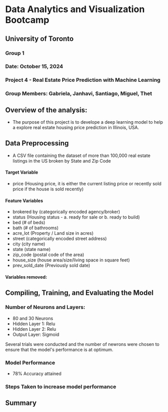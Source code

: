 # Data Analytics and Visualization Bootcamp 
## University of Toronto
### Group 1
### Date: October 15, 2024
### Project 4 - Real Estate Price Prediction with Machine Learning
### Group Members: Gabriela, Janhavi, Santiago, Miguel, Thet


## Overview of the analysis: 
 - The purpose of this project is to develope a deep learning model to help a explore real estate housing price prediction in Illinois, USA.

## Data Preprocessing
 - A CSV file containing the dataset of more than 100,000 real estate listings in the US broken by State and Zip Code

#### Target Variable
 - price (Housing price, it is either the current listing price or recently sold price if the house is sold recently)

#### Feature Variables
 - brokered by (categorically encoded agency/broker)
 - status (Housing status - a. ready for sale or b. ready to build)
  - bed (# of beds)
 - bath (# of bathrooms)
 - acre_lot (Property / Land size in acres)
 - street (categorically encoded street address)
 - city (city name)
 - state (state name)
 - zip_code (postal code of the area)
 - house_size (house area/size/living space in square feet)
 - prev_sold_date (Previously sold date)

#### Variables removed:


## Compiling, Training, and Evaluating the Model

### Number of Neurons and Layers:
  - 80 and 30 Neurons
  - Hidden Layer 1: Relu
  - Hidden Layer 2: Relu
  - Output Layer: Sigmoid

Several trials were conducted and the number of newrons were chosen to ensure that the model's performance is at optimum. 

### Model Performance
  - 78% Accuracy attained
  
### Steps Taken to increase model performance


## Summary
  
